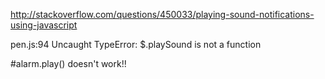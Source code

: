 http://stackoverflow.com/questions/450033/playing-sound-notifications-using-javascript

pen.js:94 Uncaught TypeError: $.playSound is not a function

#alarm.play() doesn't work!!
